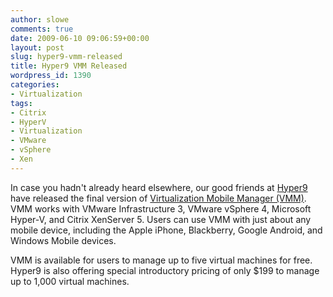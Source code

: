 ```yaml
---
author: slowe
comments: true
date: 2009-06-10 09:06:59+00:00
layout: post
slug: hyper9-vmm-released
title: Hyper9 VMM Released
wordpress_id: 1390
categories:
- Virtualization
tags:
- Citrix
- HyperV
- Virtualization
- VMware
- vSphere
- Xen
---
```


In case you hadn't already heard elsewhere, our good friends at [Hyper9 ](http://www.hyper9.com/)have released the final version of [Virtualization Mobile Manager (VMM)](http://www.hyper9.com/lp/vmm/). VMM works with VMware Infrastructure 3, VMware vSphere 4, Microsoft Hyper-V, and Citrix XenServer 5. Users can use VMM with just about any mobile device, including the Apple iPhone, Blackberry, Google Android, and Windows Mobile devices.

VMM is available for users to manage up to five virtual machines for free. Hyper9 is also offering special introductory pricing of only $199 to manage up to 1,000 virtual machines.
